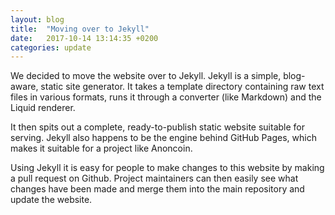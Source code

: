 ```yaml
---
layout: blog
title:  "Moving over to Jekyll"
date:   2017-10-14 13:14:35 +0200
categories: update
---
```

We decided to move the website over to Jekyll. Jekyll is a simple, blog-aware, static site generator. It takes a template directory containing raw text files in various formats, runs it through a converter (like Markdown) and the Liquid renderer.

It then spits out a complete, ready-to-publish static website suitable for serving. Jekyll also happens to be the engine behind GitHub Pages, which makes it suitable for a project like Anoncoin.

Using Jekyll it is easy for people to make changes to this website by making a pull request on Github. Project maintainers can then easily see what changes have been made and merge them into the main repository and update the website.